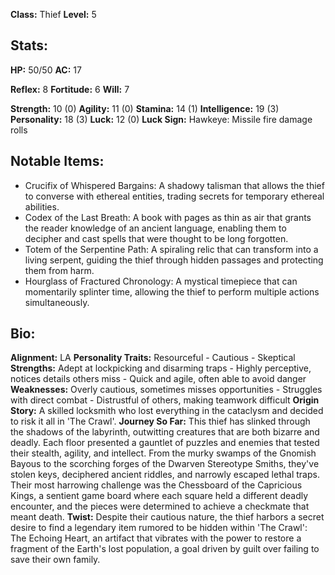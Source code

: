 **Class:** Thief
**Level:** 5

## Stats:
**HP:** 50/50
**AC:** 17

**Reflex:** 8
**Fortitude:** 6
**Will:** 7

**Strength:** 10 (0)
**Agility:** 11 (0)
**Stamina:** 14 (1)
**Intelligence:** 19 (3)
**Personality:** 18 (3)
**Luck:** 12 (0)
**Luck Sign:** Hawkeye: Missile fire damage rolls

## Notable Items:
- Crucifix of Whispered Bargains: A shadowy talisman that allows the thief to converse with ethereal entities, trading secrets for temporary ethereal abilities.
- Codex of the Last Breath: A book with pages as thin as air that grants the reader knowledge of an ancient language, enabling them to decipher and cast spells that were thought to be long forgotten.
- Totem of the Serpentine Path: A spiraling relic that can transform into a living serpent, guiding the thief through hidden passages and protecting them from harm.
- Hourglass of Fractured Chronology: A mystical timepiece that can momentarily splinter time, allowing the thief to perform multiple actions simultaneously.

## Bio:
**Alignment:** LA
**Personality Traits:** Resourceful - Cautious - Skeptical
**Strengths:** Adept at lockpicking and disarming traps - Highly perceptive, notices details others miss - Quick and agile, often able to avoid danger
**Weaknesses:** Overly cautious, sometimes misses opportunities - Struggles with direct combat - Distrustful of others, making teamwork difficult
**Origin Story:**
A skilled locksmith who lost everything in the cataclysm and decided to risk it all in 'The Crawl'.
**Journey So Far:**
This thief has slinked through the shadows of the labyrinth, outwitting creatures that are both bizarre and deadly. Each floor presented a gauntlet of puzzles and enemies that tested their stealth, agility, and intellect. From the murky swamps of the Gnomish Bayous to the scorching forges of the Dwarven Stereotype Smiths, they've stolen keys, deciphered ancient riddles, and narrowly escaped lethal traps. Their most harrowing challenge was the Chessboard of the Capricious Kings, a sentient game board where each square held a different deadly encounter, and the pieces were determined to achieve a checkmate that meant death.
**Twist:**
Despite their cautious nature, the thief harbors a secret desire to find a legendary item rumored to be hidden within 'The Crawl': The Echoing Heart, an artifact that vibrates with the power to restore a fragment of the Earth's lost population, a goal driven by guilt over failing to save their own family.
